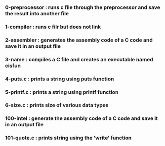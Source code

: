 ### 0-preprocessor : runs c file through the preprocessor and save the result into another file
### 1-compiler : runs c filr but does not link
### 2-assembler : generates the assembly code of a C code and save it in an output file
### 3-name : compiles a C file and creates an executable named cisfun
### 4-puts.c : prints a string using puts function
### 5-printf.c : prints a string using printf function
### 6-size.c : prints size of various data types
### 100-intel : generate the assembly code of a C code and save it in an output file
### 101-quote.c : prints string using the 'write' function
